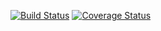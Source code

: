 [![Build Status](https://travis-ci.org/JenkaCool/Start_up_3.svg?branch=master)](https://travis-ci.org/JenkaCool/Start_up_3)
[![Coverage Status](https://coveralls.io/repos/github/JenkaCool/Start_up_3/badge.svg?branch=master)](https://coveralls.io/github/JenkaCool/Start_up_3?branch=master)